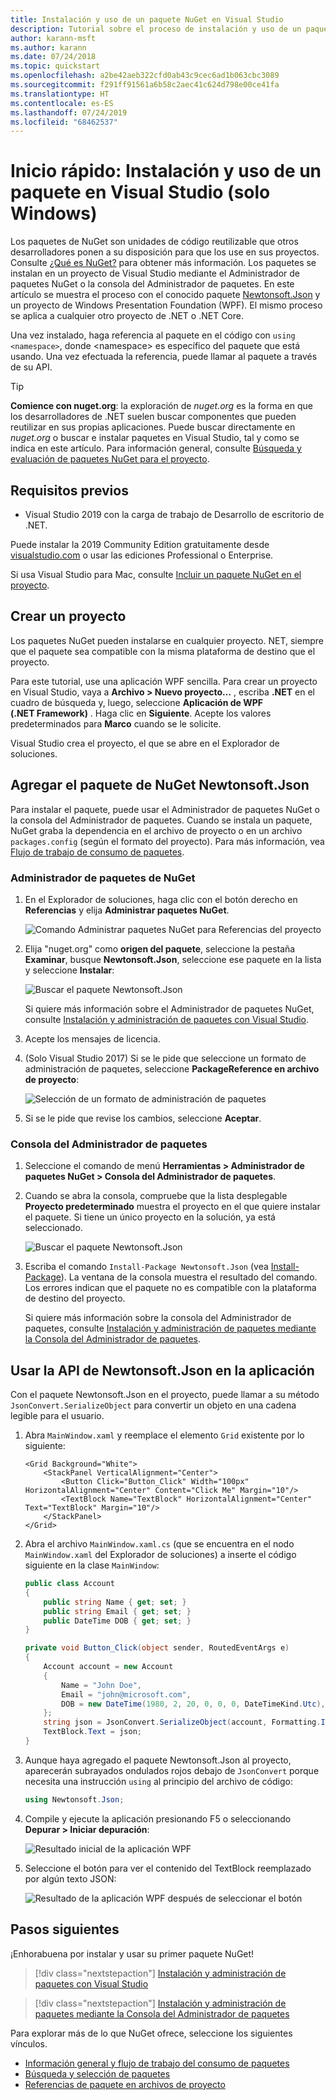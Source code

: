 ```yaml
---
title: Instalación y uso de un paquete NuGet en Visual Studio
description: Tutorial sobre el proceso de instalación y uso de un paquete NuGet en un proyecto de Visual Studio.
author: karann-msft
ms.author: karann
ms.date: 07/24/2018
ms.topic: quickstart
ms.openlocfilehash: a2be42aeb322cfd0ab43c9cec6ad1b063cbc3089
ms.sourcegitcommit: f291ff91561a6b58c2aec41c624d798e00ce41fa
ms.translationtype: HT
ms.contentlocale: es-ES
ms.lasthandoff: 07/24/2019
ms.locfileid: "68462537"
---
```

# <a name="quickstart-install-and-use-a-package-in-visual-studio-windows-only"></a>Inicio rápido: Instalación y uso de un paquete en Visual Studio (solo Windows)

Los paquetes de NuGet son unidades de código reutilizable que otros desarrolladores ponen a su disposición para que los use en sus proyectos. Consulte [¿Qué es NuGet?](../What-is-NuGet.md) para obtener más información. Los paquetes se instalan en un proyecto de Visual Studio mediante el Administrador de paquetes NuGet o la consola del Administrador de paquetes. En este artículo se muestra el proceso con el conocido paquete [Newtonsoft.Json](https://www.nuget.org/packages/Newtonsoft.Json/) y un proyecto de Windows Presentation Foundation (WPF). El mismo proceso se aplica a cualquier otro proyecto de .NET o .NET Core.

Una vez instalado, haga referencia al paquete en el código con `using <namespace>`, donde \<namespace\> es específico del paquete que está usando. Una vez efectuada la referencia, puede llamar al paquete a través de su API.

> [!Tip]
> **Comience con nuget.org**: la exploración de *nuget.org* es la forma en que los desarrolladores de .NET suelen buscar componentes que pueden reutilizar en sus propias aplicaciones. Puede buscar directamente en *nuget.org* o buscar e instalar paquetes en Visual Studio, tal y como se indica en este artículo. Para información general, consulte [Búsqueda y evaluación de paquetes NuGet para el proyecto](../consume-packages/finding-and-choosing-packages.md).

## <a name="prerequisites"></a>Requisitos previos

- Visual Studio 2019 con la carga de trabajo de Desarrollo de escritorio de .NET.

Puede instalar la 2019 Community Edition gratuitamente desde [visualstudio.com](https://www.visualstudio.com/) o usar las ediciones Professional o Enterprise.

Si usa Visual Studio para Mac, consulte [Incluir un paquete NuGet en el proyecto](/visualstudio/mac/nuget-walkthrough).

## <a name="create-a-project"></a>Crear un proyecto

Los paquetes NuGet pueden instalarse en cualquier proyecto. NET, siempre que el paquete sea compatible con la misma plataforma de destino que el proyecto.

Para este tutorial, use una aplicación WPF sencilla. Para crear un proyecto en Visual Studio, vaya a **Archivo > Nuevo proyecto…** , escriba **.NET** en el cuadro de búsqueda y, luego, seleccione **Aplicación de WPF (.NET Framework)** . Haga clic en **Siguiente**. Acepte los valores predeterminados para **Marco** cuando se le solicite.

Visual Studio crea el proyecto, el que se abre en el Explorador de soluciones.

## <a name="add-the-newtonsoftjson-nuget-package"></a>Agregar el paquete de NuGet Newtonsoft.Json

Para instalar el paquete, puede usar el Administrador de paquetes NuGet o la consola del Administrador de paquetes. Cuando se instala un paquete, NuGet graba la dependencia en el archivo de proyecto o en un archivo `packages.config` (según el formato del proyecto). Para más información, vea [Flujo de trabajo de consumo de paquetes](../consume-packages/Overview-and-Workflow.md).

### <a name="nuget-package-manager"></a>Administrador de paquetes de NuGet

1. En el Explorador de soluciones, haga clic con el botón derecho en **Referencias** y elija **Administrar paquetes NuGet**.

    ![Comando Administrar paquetes NuGet para Referencias del proyecto](media/QS_Use-02-ManageNuGetPackages.png)

1. Elija "nuget.org" como **origen del paquete**, seleccione la pestaña **Examinar**, busque **Newtonsoft.Json**, seleccione ese paquete en la lista y seleccione  **Instalar**:

    ![Buscar el paquete Newtonsoft.Json](media/QS_Use-03-NewtonsoftJson.png)

    Si quiere más información sobre el Administrador de paquetes NuGet, consulte [Instalación y administración de paquetes con Visual Studio](../consume-packages/install-use-packages-visual-studio.md).

1. Acepte los mensajes de licencia.

1. (Solo Visual Studio 2017) Si se le pide que seleccione un formato de administración de paquetes, seleccione **PackageReference en archivo de proyecto**:

    ![Selección de un formato de administración de paquetes](media/QS_Use-03b-SelectFormat.png)

1. Si se le pide que revise los cambios, seleccione **Aceptar**.

### <a name="package-manager-console"></a>Consola del Administrador de paquetes

1. Seleccione el comando de menú **Herramientas > Administrador de paquetes NuGet > Consola del Administrador de paquetes**.

1. Cuando se abra la consola, compruebe que la lista desplegable **Proyecto predeterminado** muestra el proyecto en el que quiere instalar el paquete. Si tiene un único proyecto en la solución, ya está seleccionado.

    ![Buscar el paquete Newtonsoft.Json](media/QS_Use-08-Console1.png)

1. Escriba el comando `Install-Package Newtonsoft.Json` (vea [Install-Package](../reference/ps-reference/ps-ref-install-package.md)). La ventana de la consola muestra el resultado del comando. Los errores indican que el paquete no es compatible con la plataforma de destino del proyecto.

   Si quiere más información sobre la consola del Administrador de paquetes, consulte [Instalación y administración de paquetes mediante la Consola del Administrador de paquetes](../consume-packages/install-use-packages-powershell.md).

## <a name="use-the-newtonsoftjson-api-in-the-app"></a>Usar la API de Newtonsoft.Json en la aplicación

Con el paquete Newtonsoft.Json en el proyecto, puede llamar a su método `JsonConvert.SerializeObject` para convertir un objeto en una cadena legible para el usuario.

1. Abra `MainWindow.xaml` y reemplace el elemento `Grid` existente por lo siguiente:

    ```xaml
    <Grid Background="White">
        <StackPanel VerticalAlignment="Center">
            <Button Click="Button_Click" Width="100px" HorizontalAlignment="Center" Content="Click Me" Margin="10"/>
            <TextBlock Name="TextBlock" HorizontalAlignment="Center" Text="TextBlock" Margin="10"/>
        </StackPanel>
    </Grid>
    ```

1. Abra el archivo `MainWindow.xaml.cs` (que se encuentra en el nodo `MainWindow.xaml` del Explorador de soluciones) a inserte el código siguiente en la clase `MainWindow`:

    ```cs
    public class Account
    {
        public string Name { get; set; }
        public string Email { get; set; }
        public DateTime DOB { get; set; }
    }

    private void Button_Click(object sender, RoutedEventArgs e)
    {
        Account account = new Account
        {
            Name = "John Doe",
            Email = "john@microsoft.com",
            DOB = new DateTime(1980, 2, 20, 0, 0, 0, DateTimeKind.Utc),
        };
        string json = JsonConvert.SerializeObject(account, Formatting.Indented);
        TextBlock.Text = json;
    }
    ```

1. Aunque haya agregado el paquete Newtonsoft.Json al proyecto, aparecerán subrayados ondulados rojos debajo de `JsonConvert` porque necesita una instrucción `using` al principio del archivo de código:

    ```cs
    using Newtonsoft.Json;
    ```

1. Compile y ejecute la aplicación presionando F5 o seleccionando **Depurar > Iniciar depuración**:

    ![Resultado inicial de la aplicación WPF](media/QS_Use-06-AppStart.png)

1. Seleccione el botón para ver el contenido del TextBlock reemplazado por algún texto JSON:

    ![Resultado de la aplicación WPF después de seleccionar el botón](media/QS_Use-07-AppEnd.png)

## <a name="next-steps"></a>Pasos siguientes

¡Enhorabuena por instalar y usar su primer paquete NuGet!

> [!div class="nextstepaction"]
> [Instalación y administración de paquetes con Visual Studio](../consume-packages/install-use-packages-visual-studio.md)

> [!div class="nextstepaction"]
> [Instalación y administración de paquetes mediante la Consola del Administrador de paquetes](../consume-packages/install-use-packages-powershell.md)

Para explorar más de lo que NuGet ofrece, seleccione los siguientes vínculos.

- [Información general y flujo de trabajo del consumo de paquetes](../consume-packages/overview-and-workflow.md)
- [Búsqueda y selección de paquetes](../consume-packages/finding-and-choosing-packages.md)
- [Referencias de paquete en archivos de proyecto](../consume-packages/package-references-in-project-files.md)
